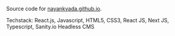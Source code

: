 Source code for [nayankyada.github.io](https://nayankyada.github.io).

Techstack: React.js, Javascript, HTML5, CSS3, React JS, Next JS, Typescript, Sanity.io Headless CMS
